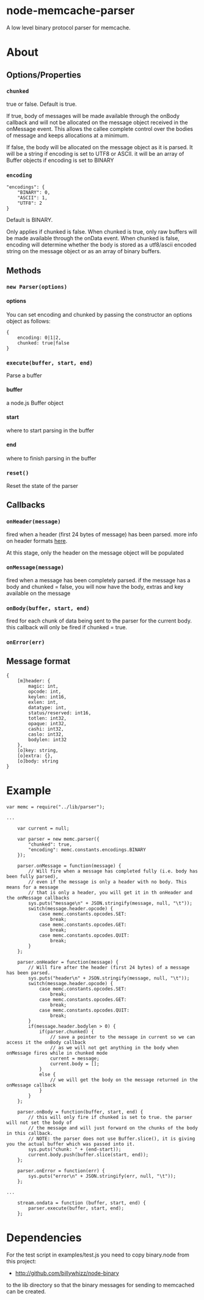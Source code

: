 # node-memcache-parser

A low level binary protocol parser for memcache.

# About

## Options/Properties

### `chunked`

true or false. Default is true. 

If true, body of messages will be made available through the onBody callback and will not be allocated on the message object received in the onMessage event. This allows the callee complete control over the bodies of message and keeps allocations at a minimum.

If false, the body will be allocated on the message object as it is parsed. It will be a string if encoding is set to UTF8 or ASCII. it will be an array of Buffer objects if encoding is set to BINARY

### `encoding`

	"encodings": {
		"BINARY": 0,
		"ASCII": 1,
		"UTF8": 2
	}

Default is BINARY.

Only applies if chunked is false. When chunked is true, only raw buffers will be made available through the onData event. When chunked is false, encoding will determine whether the body is stored as a utf8/ascii encoded string on the message object or as an array of binary buffers.

## Methods

### `new Parser(options)`

#### options

You can set encoding and chunked by passing the constructor an options object as follows:

	{
		encoding: 0|1|2,
		chunked: true|false
	}

### `execute(buffer, start, end)`

Parse a buffer

#### buffer
a node.js Buffer object
#### start
where to start parsing in the buffer
#### end
where to finish parsing in the buffer

### `reset()`

Reset the state of the parser

## Callbacks

### `onHeader(message)`

fired when a header (first 24 bytes of message) has been parsed. more info on header formats [here](http://code.google.com/p/memcached/wiki/MemcacheBinaryProtocol).

At this stage, only the header on the message object will be populated

### `onMessage(message)`

fired when a message has been completely parsed. if the message has a body and chunked = false, you will
now have the body, extras and key available on the message

### `onBody(buffer, start, end)`

fired for each chunk of data being sent to the parser for the current body. this callback will only be
fired if chunked = true.

### `onError(err)`

## Message format

	{
		[m]header: {
			magic: int,
			opcode: int,
			keylen: int16,
			exlen: int,
			datatype: int,
			status/reserved: int16,
			totlen: int32,
			opaque: int32,
			cashi: int32,
			caslo: int32,
			bodylen: int32
		},
		[o]key: string,
		[o]extra: {},
		[o]body: string
	}

# Example

	var memc = require("../lib/parser");
	
	...
	
		var current = null;
		
		var parser = new memc.parser({
			"chunked": true,
			"encoding": memc.constants.encodings.BINARY
		});
		
		parser.onMessage = function(message) {
			// Will fire when a message has completed fully (i.e. body has been fully parsed), 
			// even if the message is only a header with no body. This means for a message 
			// that is only a header, you will get it in th onHeader and the onMessage callbacks
			sys.puts("message\n" + JSON.stringify(message, null, "\t"));
			switch(message.header.opcode) {
				case memc.constants.opcodes.SET:
					break;
				case memc.constants.opcodes.GET:
					break;
				case memc.constants.opcodes.QUIT:
					break;
			}
		};
	
		parser.onHeader = function(message) {
			// Will fire after the header (first 24 bytes) of a message has been parsed.
			sys.puts("header\n" + JSON.stringify(message, null, "\t"));
			switch(message.header.opcode) {
				case memc.constants.opcodes.SET:
					break;
				case memc.constants.opcodes.GET:
					break;
				case memc.constants.opcodes.QUIT:
					break;
			}
			if(message.header.bodylen > 0) {
				if(parser.chunked) {
					// save a pointer to the message in current so we can access it the onBody callback 
					// as we will not get anything in the body when onMessage fires while in chunked mode
					current = message;
					current.body = [];
				}
				else {
					// we will get the body on the message returned in the onMessage callback
				}
			}
		};
	
		parser.onBody = function(buffer, start, end) {
			// this will only fire if chunked is set to true. the parser will not set the body of 
			// the message and will just forward on the chunks of the body in this callback. 
			// NOTE: the parser does not use Buffer.slice(), it is giving you the actual buffer which was passed into it.
			sys.puts("chunk: " + (end-start));
			current.body.push(buffer.slice(start, end));
		};
	
		parser.onError = function(err) {
			sys.puts("error\n" + JSON.stringify(err, null, "\t"));
		};
		
	...
	
		stream.ondata = function (buffer, start, end) {
			parser.execute(buffer, start, end);
		};

# Dependencies

For the test script in examples/test.js you need to copy binary.node from this project:

- <http://github.com/billywhizz/node-binary>

to the lib directory so that the binary messages for sending to memcached can be created.